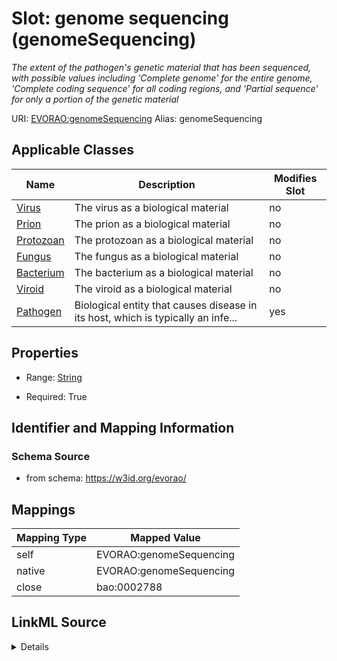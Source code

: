 

# Slot: genome sequencing (genomeSequencing) 


_The extent of the pathogen's genetic material that has been sequenced, with possible values including 'Complete genome' for the entire genome, 'Complete coding sequence' for all coding regions, and 'Partial sequence' for only a portion of the genetic material_





URI: [EVORAO:genomeSequencing](https://w3id.org/evorao/genomeSequencing)
Alias: genomeSequencing

<!-- no inheritance hierarchy -->





## Applicable Classes

| Name | Description | Modifies Slot |
| --- | --- | --- |
| [Virus](Virus.md) | The virus as a biological material |  no  |
| [Prion](Prion.md) | The prion as a biological material |  no  |
| [Protozoan](Protozoan.md) | The protozoan as a biological material |  no  |
| [Fungus](Fungus.md) | The fungus as a biological material |  no  |
| [Bacterium](Bacterium.md) | The bacterium as a biological material |  no  |
| [Viroid](Viroid.md) | The viroid as a biological material |  no  |
| [Pathogen](Pathogen.md) | Biological entity that causes disease in its host, which is typically an infe... |  yes  |







## Properties

* Range: [String](String.md)

* Required: True





## Identifier and Mapping Information







### Schema Source


* from schema: https://w3id.org/evorao/




## Mappings

| Mapping Type | Mapped Value |
| ---  | ---  |
| self | EVORAO:genomeSequencing |
| native | EVORAO:genomeSequencing |
| close | bao:0002788 |




## LinkML Source

<details>
```yaml
name: genomeSequencing
description: The extent of the pathogen's genetic material that has been sequenced,
  with possible values including 'Complete genome' for the entire genome, 'Complete
  coding sequence' for all coding regions, and 'Partial sequence' for only a portion
  of the genetic material
title: genome sequencing
from_schema: https://w3id.org/evorao/
close_mappings:
- bao:0002788
rank: 1000
alias: genomeSequencing
domain_of:
- Pathogen
range: string
required: true
multivalued: false
equals_string_in:
- Complete genome
- Complete coding sequence
- Partial sequence

```
</details>
